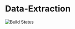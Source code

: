 # Data-Extraction
[![Build Status](https://travis-ci.org/mnatale/Data-Extraction.svg?branch=master)](https://travis-ci.org/mnatale/Data-Extraction)
